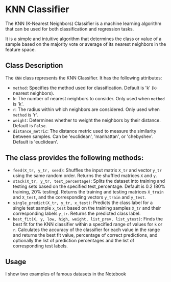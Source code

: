 # KNN Classifier
The KNN (K-Nearest Neighbors) Classifier is a machine learning algorithm that can be used for both classification and regression tasks. 

It is a simple and intuitive algorithm that determines the class or value of a sample based on the majority vote or average of its nearest neighbors in the feature space.

## Class Description

The `KNN` class represents the KNN Classifier. It has the following attributes:

* `method`: Specifies the method used for classification. Default is 'k' (k-nearest neighbors).
* `k`: The number of nearest neighbors to consider. Only used when `method` is 'k'.
* `r`: The radius within which neighbors are considered. Only used when `method` is 'r'.
* `weight`: Determines whether to weight the neighbors by their distance. Default is `False`.
* `distance_metric`: The distance metric used to measure the similarity between samples. Can be 'euclidean', 'manhattan', or 'chebyshev'. Default is 'euclidean'.

## The class provides the following methods:

* `feed(X_tr, y_tr, seed)`: Shuffles the input matrix `X_tr` and vector `y_tr` using the same random order. Returns the shuffled matrices `X` and `y`.
* `stack(X_tr, y_tr, test_percentage)`: Splits the dataset into training and testing sets based on the specified test_percentage. Default is 0.2 (80% training, 20% testing). Returns the training and testing matrices `X_train` and `X_test`, and the corresponding vectors `y_train` and `y_test`.
* `single_predict(X_tr, y_tr, x_test)`: Predicts the class label for a single test sample `x_test` based on the training samples `X_tr` and their corresponding labels `y_tr`. Returns the predicted class label.
* `best_fit(X, y, low, high, weight, list_prev, list_ytest)`: Finds the best fit for the KNN classifier within a specified range of values for `k` or `r`. Calculates the accuracy of the classifier for each value in the range and returns the best fit value, percentage of correct predictions, and optionally the list of prediction percentages and the list of corresponding test labels.

## Usage

I show two examples of famous datasets in the Notebook

